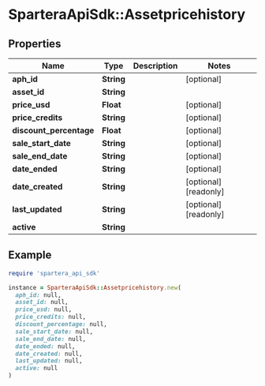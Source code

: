 # SparteraApiSdk::Assetpricehistory

## Properties

| Name | Type | Description | Notes |
| ---- | ---- | ----------- | ----- |
| **aph_id** | **String** |  | [optional] |
| **asset_id** | **String** |  |  |
| **price_usd** | **Float** |  | [optional] |
| **price_credits** | **String** |  | [optional] |
| **discount_percentage** | **Float** |  | [optional] |
| **sale_start_date** | **String** |  | [optional] |
| **sale_end_date** | **String** |  | [optional] |
| **date_ended** | **String** |  | [optional] |
| **date_created** | **String** |  | [optional][readonly] |
| **last_updated** | **String** |  | [optional][readonly] |
| **active** | **String** |  |  |

## Example

```ruby
require 'spartera_api_sdk'

instance = SparteraApiSdk::Assetpricehistory.new(
  aph_id: null,
  asset_id: null,
  price_usd: null,
  price_credits: null,
  discount_percentage: null,
  sale_start_date: null,
  sale_end_date: null,
  date_ended: null,
  date_created: null,
  last_updated: null,
  active: null
)
```

